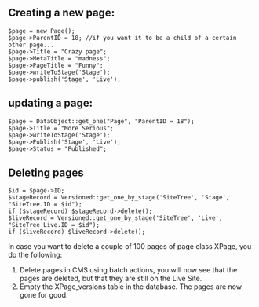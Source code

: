 ## Creating a new page:

~~~ {php}
$page = new Page();
$page->ParentID = 18; //if you want it to be a child of a certain other page...
$page->Title = "Crazy page"; 
$page->MetaTitle = "madness";
$page->PageTitle = "Funny"; 
$page->writeToStage('Stage'); 
$page->publish('Stage', 'Live');
~~~

## updating a page:

~~~ {php}
$page = DataObject::get_one("Page", "ParentID = 18");
$page->Title = "More Serious";
$page->writeToStage('Stage');
$page->Publish('Stage', 'Live');
$page->Status = "Published";
~~~


## Deleting pages

~~~ {php}
$id = $page->ID;
$stageRecord = Versioned::get_one_by_stage('SiteTree', 'Stage', "SiteTree.ID = $id");
if ($stageRecord) $stageRecord->delete();
$liveRecord = Versioned::get_one_by_stage('SiteTree', 'Live', "SiteTree_Live.ID = $id");
if ($liveRecord) $liveRecord->delete();
~~~

In case you want to delete a couple of 100 pages of page class XPage, you do the following:
1.  Delete pages in CMS using batch actions, you will now see that the pages are deleted, but that they are still on the Live Site.
2.  Empty the XPage_versions table in the database.  The pages are now gone for good.





